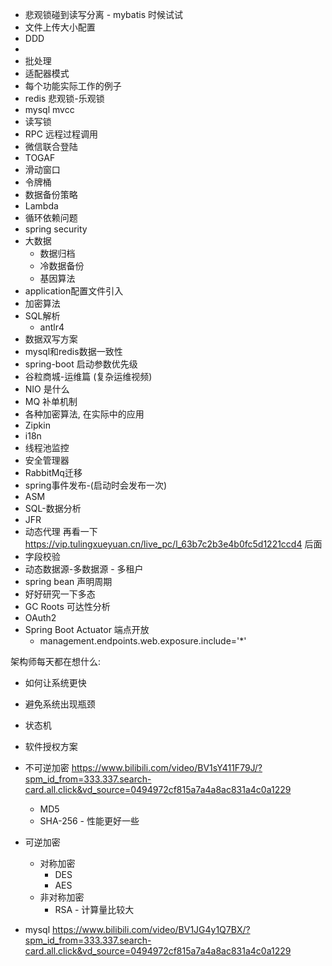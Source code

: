 
+ 悲观锁碰到读写分离 - mybatis 时候试试
+ 文件上传大小配置
+ DDD
+ 
+ 批处理
+ 适配器模式
+ 每个功能实际工作的例子
+ redis 悲观锁-乐观锁
+ mysql mvcc
+ 读写锁
+ RPC 远程过程调用
+ 微信联合登陆
+ TOGAF
+ 滑动窗口
+ 令牌桶
+ 数据备份策略
+ Lambda
+ 循环依赖问题
+ spring security
+ 大数据
  + 数据归档
  + 冷数据备份
  + 基因算法
+ application配置文件引入
+ 加密算法
+ SQL解析
  + antlr4
+ 数据双写方案
+ mysql和redis数据一致性
+ spring-boot 启动参数优先级
+ 谷粒商城-运维篇 (复杂运维视频)
+ NIO 是什么
+ MQ 补单机制
+ 各种加密算法, 在实际中的应用
+ Zipkin
+ i18n
+ 线程池监控
+ 安全管理器
+ RabbitMq迁移
+ spring事件发布-(启动时会发布一次)
+ ASM
+ SQL-数据分析
+ JFR
+ 动态代理 再看一下 https://vip.tulingxueyuan.cn/live_pc/l_63b7c2b3e4b0fc5d1221ccd4 后面
+ 字段校验
+ 动态数据源-多数据源 - 多租户
+ spring bean 声明周期
+ 好好研究一下多态
+ GC Roots 可达性分析      
+ OAuth2
+ Spring Boot Actuator 端点开放
  + management.endpoints.web.exposure.include='*'

 架构师每天都在想什么:
+ 如何让系统更快
+ 避免系统出现瓶颈 
+ 状态机

+ 软件授权方案
+ 不可逆加密 https://www.bilibili.com/video/BV1sY411F79J/?spm_id_from=333.337.search-card.all.click&vd_source=0494972cf815a7a4a8ac831a4c0a1229
  + MD5 
  + SHA-256 - 性能更好一些
+ 可逆加密
  + 对称加密
    + DES
    + AES
  + 非对称加密
    + RSA - 计算量比较大
+ mysql  https://www.bilibili.com/video/BV1JG4y1Q7BX/?spm_id_from=333.337.search-card.all.click&vd_source=0494972cf815a7a4a8ac831a4c0a1229

